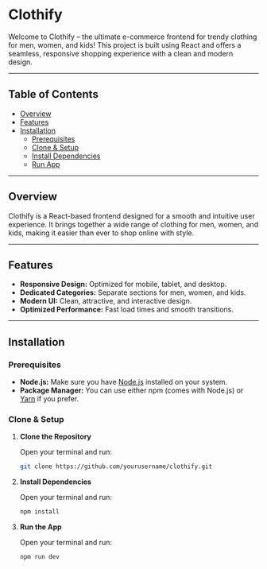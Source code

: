 # Clothify

Welcome to Clothify – the ultimate e-commerce frontend for trendy clothing for men, women, and kids! This project is built using React and offers a seamless, responsive shopping experience with a clean and modern design.

---

## Table of Contents

- [Overview](#overview)
- [Features](#features)
- [Installation](#installation)
  - [Prerequisites](#prerequisites)
  - [Clone & Setup](#clone--setup)
  - [Install Dependencies](#install-dependencies)
  - [Run App](#run-app)

---

## Overview

Clothify is a React-based frontend designed for a smooth and intuitive user experience. It brings together a wide range of clothing for men, women, and kids, making it easier than ever to shop online with style.

---

## Features

- **Responsive Design:** Optimized for mobile, tablet, and desktop.
- **Dedicated Categories:** Separate sections for men, women, and kids.
- **Modern UI:** Clean, attractive, and interactive design.
- **Optimized Performance:** Fast load times and smooth transitions.

---

## Installation

### Prerequisites

- **Node.js:** Make sure you have [Node.js](https://nodejs.org/) installed on your system.
- **Package Manager:** You can use either npm (comes with Node.js) or [Yarn](https://yarnpkg.com/) if you prefer.

### Clone & Setup

1. **Clone the Repository**

   Open your terminal and run:

   ```bash
   git clone https://github.com/yourusername/clothify.git

2. **Install Dependencies**

   Open your terminal and run:

   ```bash
   npm install

3. **Run the App**

   Open your terminal and run:

   ```bash
   npm run dev
   
